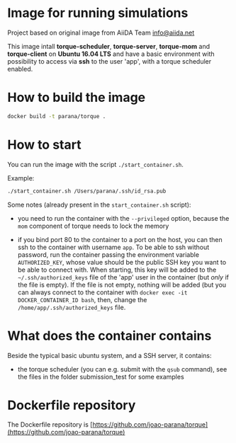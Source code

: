 # Image for running simulations

Project based on original image from AiiDA Team <info@aiida.net>

This image intall **torque-scheduler**, **torque-server**, **torque-mom** 
and **torque-client** on **Ubuntu 16.04 LTS** and have a basic environment 
with possibility to access via **ssh** to the user 'app', with a torque scheduler enabled.

# How to build the image

```bash
docker build -t parana/torque .
```

# How to start

You can run the image with the script `./start_container.sh`.

Example:

```bash
./start_container.sh /Users/parana/.ssh/id_rsa.pub
```

Some notes (already present in the `start_container.sh` script):

- you need to run the container with the `--privileged` option,
  because the `mom` component of torque needs to lock the memory

- if you bind port 80 to the container to a port on the host, you
  can then ssh to the container with username `app`. To be able
  to ssh without password, run the container passing the environment
  variable `AUTHORIZED_KEY`, whose value should be the public SSH key
  you want to be able to connect with. When starting, this key
  will be added to the `~/.ssh/authorized_keys` file of the 'app' 
  user in the container (but _only_ if the file is empty). If the 
  file is not empty, nothing will be added (but you can always connect
  to the container with `docker exec -it DOCKER_CONTAINER_ID bash`, 
  then, change the `/home/app/.ssh/authorized_keys` file.

# What does the container contains

Beside the typical basic ubuntu system, and a SSH server, it contains:

- the torque scheduler (you can e.g. submit with the `qsub` command),
  see the files in the folder submission_test for some examples

# Dockerfile repository

The Dockerfile repository is [https://github.com/joao-parana/torque](https://github.com/joao-parana/torque)


